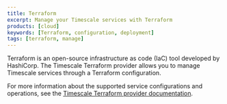 ```yaml
---
title: Terraform
excerpt: Manage your Timescale services with Terraform
products: [cloud]
keywords: [Terraform, configuration, deployment]
tags: [terraform, manage]
---
```


Terraform is an open-source infrastructure as code (IaC) tool developed by
HashiCorp. The Timescale Terraform provider allows you to manage Timescale
services through a Terraform configuration.

For more information about the supported service configurations and
operations, see the
[Timescale Terraform provider documentation][terraform-docs].

[terraform-docs]: https://registry.terraform.io/providers/timescale/timescale/latest/docs